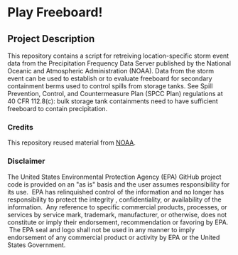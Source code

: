 # Play Freeboard!

## Project Description

This repository contains a script for retreiving location-specific storm event data from the Precipitation Frequency Data Server published by the National Oceanic and Atmospheric Administration (NOAA).  Data from the storm event can be used to establish or to evaluate freeboard for secondary containment berms used to control spills from storage tanks. See Spill Prevention, Control, and Countermeasure Plan (SPCC Plan) regulations at 40 CFR 112.8(c):  bulk storage tank containments need to have sufficient freeboard to contain precipitation.

### Credits

This repository reused material from [NOAA](https://hdsc.nws.noaa.gov/pfds/).

### Disclaimer

The United States Environmental Protection Agency (EPA) GitHub project code is provided on an "as is" basis and the user assumes responsibility for its use.  EPA has relinquished control of the information and no longer has responsibility to protect the integrity , confidentiality, or availability of the information.  Any reference to specific commercial products, processes, or services by service mark, trademark, manufacturer, or otherwise, does not constitute or imply their endorsement, recommendation or favoring by EPA.  The EPA seal and logo shall not be used in any manner to imply endorsement of any commercial product or activity by EPA or the United States Government.
